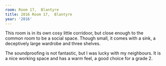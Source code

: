 ```yaml
---
room: Room 17,  Blantyre
title: 2016 Room 17,  Blantyre
year: '2016'
---
```


This room is in its own cosy little corridoor, but close enough to the common room to be a social space. Though small, it comes with a sink, a deceptively large wardrobe and three shelves. 

The soundproofing is not fantastic, but I was lucky with my neighbours. It is a nice working space and has a warm feel, a good choice for a grade 2.